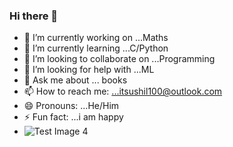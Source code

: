 ### Hi there 👋


- 🔭 I’m currently working on ...Maths
- 🌱 I’m currently learning ...C/Python
- 👯 I’m looking to collaborate on ...Programming
- 🤔 I’m looking for help with ...ML
- 💬 Ask me about ... books
- 📫 How to reach me: ...itsushil100@outlook.com
- 😄 Pronouns: ...He/Him
- ⚡ Fun fact: ...i am happy
- ![Test Image 4](https://learncodeonline.in/gittwo.png)
